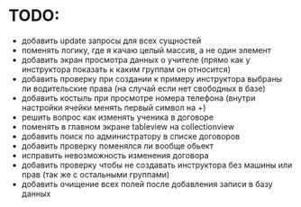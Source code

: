 # TODO:
* добавить update запросы для всех сущностей
* поменять логику, где я качаю целый массив, а не один элемент
* добавить экран просмотра данных о учителе (прямо как у инструктора показать к каким группам он относится)
* добавить проверку при создании к примеру инструктора выбраны ли водительские права (на случай если нет свободных в базе)
* добавить костыль при просмотре номера телефона (внутри настройки ячейки менять первый символ на +)
* решить вопрос как изменять ученика в договоре
* поменять в главном экране tableview на collectionview
* добавить поиск по администратору в списке договоров
* добавить проверку поменялся ли вообще обьект
* исправить невозможность изменения договора
* добавить проверку чтобы не создавать инструктора без машины или прав (так же с остальными группами)
* добавить очищение всех полей после добавления записи в базу данных
